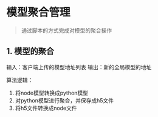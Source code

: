 # 模型聚合管理
> 通过脚本的方式完成对模型的聚合操作

## 1. 模型的聚合
输入：客户端上传的模型地址列表
输出：新的全局模型的地址

算法逻辑：
1. 将node模型转换成python模型
2. 对python模型进行聚合，并保存成h5文件
3. 将h5文件转换成node文件